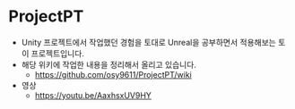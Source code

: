 # ProjectPT
+ Unity 프로젝트에서 작업했던 경험을 토대로 Unreal을 공부하면서 적용해보는 토이 프로젝트입니다.
+ 해당 위키에 작업한 내용을 정리해서 올리고 있습니다.
   + https://github.com/osy9611/ProjectPT/wiki
+ 영상
  + https://youtu.be/AaxhsxUV9HY
